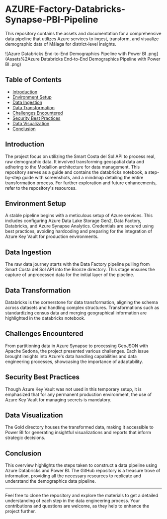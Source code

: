 # AZURE-Factory-Databricks-Synapse-PBI-Pipeline

This repository contains the assets and documentation for a comprehensive data pipeline that utilizes Azure services to ingest, transform, and visualize demographic data of Málaga for district-level insights.

![Azure Databricks End-to-End Demographics Pipeline with Power BI .png](Assets%2Azure Databricks End-to-End Demographics Pipeline with Power BI .png)


## Table of Contents

- [Introduction](#introduction)
- [Environment Setup](#environment-setup)
- [Data Ingestion](#data-ingestion)
- [Data Transformation](#data-transformation)
- [Challenges Encountered](#challenges-encountered)
- [Security Best Practices](#security-best-practices)
- [Data Visualization](#data-visualization)
- [Conclusion](#conclusion)

## Introduction

The project focus on utilizing the Smart Costa del Sol API to process real, raw demographic data. It involved transforming geospatial data and adhering to the Medallion architecture for data management. This repository serves as a guide and contains the databricks notebook, a step-by-step guide with screenshots, and a mindmap detailing the entire transformation process. For further exploration and future enhancements, refer to the repository's resources.

## Environment Setup

A stable pipeline begins with a meticulous setup of Azure services. This includes configuring Azure Data Lake Storage Gen2, Data Factory, Databricks, and Azure Synapse Analytics. Credentials are secured using best practices, avoiding hardcoding and preparing for the integration of Azure Key Vault for production environments.

## Data Ingestion

The raw data journey starts with the Data Factory pipeline pulling from Smart Costa del Sol API into the Bronze directory. This stage ensures the capture of unprocessed data for the initial layer of the pipeline.

## Data Transformation

Databricks is the cornerstone for data transformation, aligning the schema across datasets and handling complex structures. Transformations such as standardizing census data and merging geographical information are highlighted in the databricks notebook.

## Challenges Encountered

From partitioning data in Azure Synapse to processing GeoJSON with Apache Sedona, the project presented various challenges. Each issue brought insights into Azure's data handling capabilities and data engineering processes, showcasing the importance of adaptability.

## Security Best Practices

Though Azure Key Vault was not used in this temporary setup, it is emphasized that for any permanent production environment, the use of Azure Key Vault for managing secrets is mandatory.

## Data Visualization

The Gold directory houses the transformed data, making it accessible to Power BI for generating insightful visualizations and reports that inform strategic decisions.

## Conclusion

This overview highlights the steps taken to construct a data pipeline using Azure Databricks and Power BI. The GitHub repository is a treasure trove of information, providing all the necessary resources to replicate and understand the demographics data pipeline.

---

Feel free to clone the repository and explore the materials to get a detailed understanding of each step in the data engineering process. Your contributions and questions are welcome, as they help to enhance the project further.

